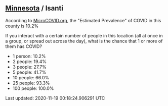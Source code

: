 
## [Minnesota](/united-states/minnesota) / Isanti

According to [MicroCOVID.org](http://microcovid.org),
the "Estimated Prevalence" of COVID in this county is 10.2%

If you interact with a certain number of people in this location
(all at once in a group, or spread out across the day), what is the chance that
1 or more of them has COVID?

- 1 person: 10.2%
- 2 people: 19.4%
- 3 people: 27.7%
- 5 people: 41.7%
- 10 people: 66.0%
- 25 people: 93.3%
- 100 people: 100.0%

Last updated: 2020-11-19 00:18:24.906291 UTC
